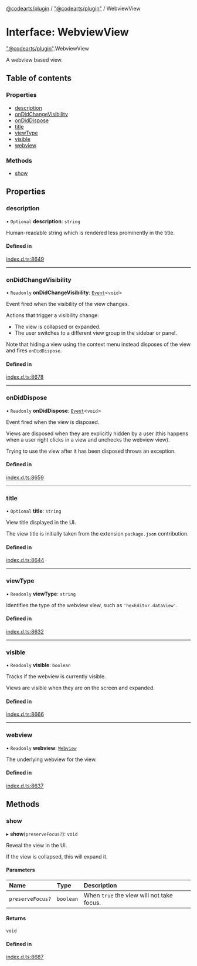 [@codearts/plugin](../README.md) / ["@codearts/plugin"](../modules/_codearts_plugin_.md) / WebviewView

# Interface: WebviewView

["@codearts/plugin"](../modules/_codearts_plugin_.md).WebviewView

A webview based view.

## Table of contents

### Properties

- [description](codearts_plugin_.WebviewView.md#description)
- [onDidChangeVisibility](codearts_plugin_.WebviewView.md#ondidchangevisibility)
- [onDidDispose](codearts_plugin_.WebviewView.md#ondiddispose)
- [title](codearts_plugin_.WebviewView.md#title)
- [viewType](codearts_plugin_.WebviewView.md#viewtype)
- [visible](codearts_plugin_.WebviewView.md#visible)
- [webview](codearts_plugin_.WebviewView.md#webview)

### Methods

- [show](codearts_plugin_.WebviewView.md#show)

## Properties

### description

• `Optional` **description**: `string`

Human-readable string which is rendered less prominently in the title.

#### Defined in

[index.d.ts:8649](https://github.com/huaweicloud/cloudide-plugin-api/blob/03b481c/index.d.ts#L8649)

___

### onDidChangeVisibility

• `Readonly` **onDidChangeVisibility**: [`Event`](codearts_plugin_.Event.md)<`void`\>

Event fired when the visibility of the view changes.

Actions that trigger a visibility change:

- The view is collapsed or expanded.
- The user switches to a different view group in the sidebar or panel.

Note that hiding a view using the context menu instead disposes of the view and fires `onDidDispose`.

#### Defined in

[index.d.ts:8678](https://github.com/huaweicloud/cloudide-plugin-api/blob/03b481c/index.d.ts#L8678)

___

### onDidDispose

• `Readonly` **onDidDispose**: [`Event`](codearts_plugin_.Event.md)<`void`\>

Event fired when the view is disposed.

Views are disposed when they are explicitly hidden by a user (this happens when a user
right clicks in a view and unchecks the webview view).

Trying to use the view after it has been disposed throws an exception.

#### Defined in

[index.d.ts:8659](https://github.com/huaweicloud/cloudide-plugin-api/blob/03b481c/index.d.ts#L8659)

___

### title

• `Optional` **title**: `string`

View title displayed in the UI.

The view title is initially taken from the extension `package.json` contribution.

#### Defined in

[index.d.ts:8644](https://github.com/huaweicloud/cloudide-plugin-api/blob/03b481c/index.d.ts#L8644)

___

### viewType

• `Readonly` **viewType**: `string`

Identifies the type of the webview view, such as `'hexEditor.dataView'`.

#### Defined in

[index.d.ts:8632](https://github.com/huaweicloud/cloudide-plugin-api/blob/03b481c/index.d.ts#L8632)

___

### visible

• `Readonly` **visible**: `boolean`

Tracks if the webview is currently visible.

Views are visible when they are on the screen and expanded.

#### Defined in

[index.d.ts:8666](https://github.com/huaweicloud/cloudide-plugin-api/blob/03b481c/index.d.ts#L8666)

___

### webview

• `Readonly` **webview**: [`Webview`](codearts_plugin_.Webview.md)

The underlying webview for the view.

#### Defined in

[index.d.ts:8637](https://github.com/huaweicloud/cloudide-plugin-api/blob/03b481c/index.d.ts#L8637)

## Methods

### show

▸ **show**(`preserveFocus?`): `void`

Reveal the view in the UI.

If the view is collapsed, this will expand it.

#### Parameters

| Name | Type | Description |
| :------ | :------ | :------ |
| `preserveFocus?` | `boolean` | When `true` the view will not take focus. |

#### Returns

`void`

#### Defined in

[index.d.ts:8687](https://github.com/huaweicloud/cloudide-plugin-api/blob/03b481c/index.d.ts#L8687)
